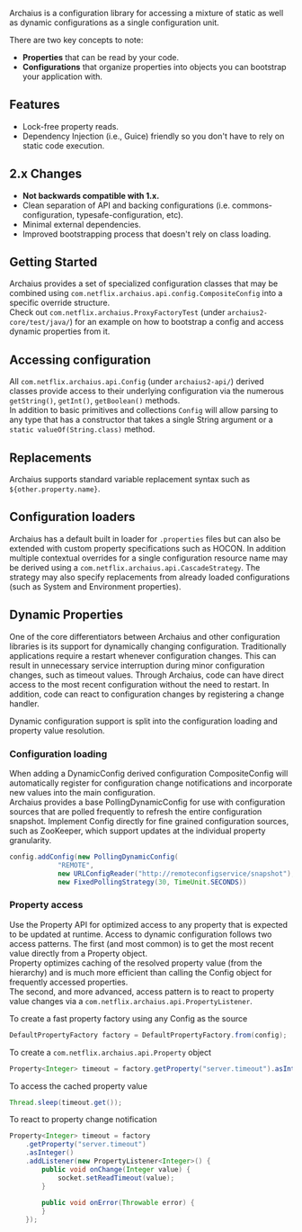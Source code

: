 Archaius is a configuration library for accessing a mixture of static as well
as dynamic configurations as a single configuration unit. 

There are two key concepts to note:

* **Properties** that can be read by your code.
* **Configurations** that organize properties into objects you can bootstrap your application with.

## Features
* Lock-free property reads.
* Dependency Injection (i.e., Guice) friendly so you don't have to rely on static code execution.

## 2.x Changes
* **Not backwards compatible with 1.x.**
* Clean separation of API and backing configurations (i.e. commons-configuration, 
typesafe-configuration, etc).
* Minimal external dependencies.
* Improved bootstrapping process that doesn't rely on class loading.

## Getting Started

Archaius provides a set of specialized configuration classes that may be combined
using `com.netflix.archaius.api.config.CompositeConfig` into a specific override structure.  
Check out `com.netflix.archaius.ProxyFactoryTest` (under `archaius2-core/test/java/`) for an 
example on how to bootstrap a config and access dynamic properties from it.

## Accessing configuration

All `com.netflix.archaius.api.Config` (under `archaius2-api/`) derived classes provide access to 
their underlying configuration via the numerous `getString()`, `getInt()`, `getBoolean()` methods.  
In addition to basic primitives and collections `Config` will allow parsing to any type that has a 
constructor that takes a single String argument or a `static valueOf(String.class)` method.  

## Replacements

Archaius supports standard variable replacement syntax such as `${other.property.name}`.   

## Configuration loaders

Archaius has a default built in loader for `.properties` files but can also be extended with custom
property specifications such as HOCON.  In addition multiple contextual overrides for a single 
configuration resource name may be derived using a `com.netflix.archaius.api.CascadeStrategy`.
The strategy may also specify replacements from already loaded configurations (such as System and
 Environment properties).

## Dynamic Properties

One of the core differentiators between Archaius and other configuration libraries
is its support for dynamically changing configuration.  Traditionally applications 
require a restart whenever configuration changes.  This can result in unnecessary 
service interruption during minor configuration changes, such as timeout values.  Through
Archaius, code can have direct access to the most recent configuration without the need to 
restart.  In addition, code can react to configuration changes by registering a change
handler.  

Dynamic configuration support is split into the configuration loading and property
value resolution.

### Configuration loading

When adding a DynamicConfig derived configuration CompositeConfig will automatically register for
configuration change notifications and incorporate new values into the main configuration.  
Archaius provides a base PollingDynamicConfig for use with configuration sources that are
polled frequently to refresh the entire configuration snapshot.  Implement Config 
directly for fine grained configuration sources, such as ZooKeeper, which support updates 
at the individual property granularity.

```java
config.addConfig(new PollingDynamicConfig(
            "REMOTE", 
            new URLConfigReader("http://remoteconfigservice/snapshot"), 
            new FixedPollingStrategy(30, TimeUnit.SECONDS)) 
```

### Property access

Use the Property API for optimized access to any property that is expected to be updated at
runtime.  Access to dynamic configuration follows two access patterns.  The first (and most common)
is to get the most recent value directly from a Property object.  
Property optimizes caching of the resolved property value (from the hierarchy) and is much more 
efficient than calling the Config object for frequently accessed properties.  
The second, and more advanced, access pattern is to react to property value changes via a 
`com.netflix.archaius.api.PropertyListener`.  

To create a fast property factory using any Config as the source
```java
DefaultPropertyFactory factory = DefaultPropertyFactory.from(config);
```

To create a `com.netflix.archaius.api.Property` object

```java
Property<Integer> timeout = factory.getProperty("server.timeout").asInteger(DEFAULT_TIMEOUT_VALUE);
```

To access the cached property value
```java
Thread.sleep(timeout.get());
```

To react to property change notification

```java
Property<Integer> timeout = factory
    .getProperty("server.timeout")
    .asInteger() 
    .addListener(new PropertyListener<Integer>() {
        public void onChange(Integer value) {
            socket.setReadTimeout(value);
        }
        
        public void onError(Throwable error) {
        }
    });
```



